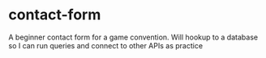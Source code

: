 # contact-form
A beginner contact form for a game convention.  Will hookup to a database so I can run queries and connect to other APIs as practice
